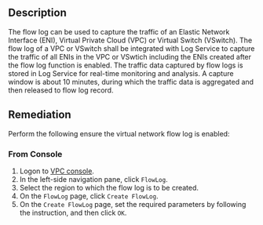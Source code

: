 ## Description

The flow log can be used to capture the traffic of an Elastic Network Interface (ENI), Virtual Private Cloud (VPC) or Virtual Switch (VSwitch). The flow log of a VPC or VSwitch shall be integrated with Log Service to capture the traffic of all ENIs in the VPC or VSwtich including the ENIs created after the flow log function is enabled. The traffic data captured by flow logs is stored in Log Service for real-time monitoring and analysis. A capture window is about 10 minutes, during which the traffic data is aggregated and then released to flow log record.

## Remediation

Perform the following ensure the virtual network flow log is enabled:

### From Console

1. Logon to [VPC console](https://vpc.console.aliyun.com/).
2. In the left-side navigation pane, click `FlowLog`.
3. Select the region to which the flow log is to be created.
4. On the `FlowLog` page, click `Create FlowLog`.
5. On the `Create FlowLog` page, set the required parameters by following the instruction, and then click `OK`.